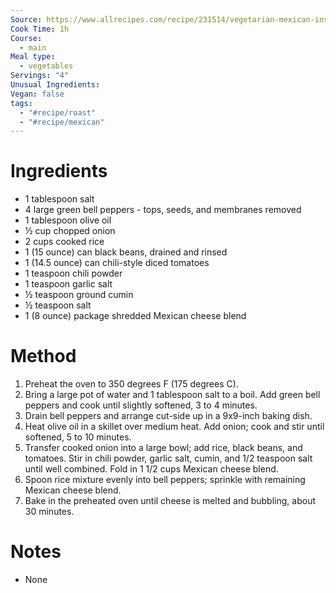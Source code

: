 ```yaml
---
Source: https://www.allrecipes.com/recipe/231514/vegetarian-mexican-inspired-stuffed-peppers/
Cook Time: 1h
Course:
  - main
Meal type:
  - vegetables
Servings: "4"
Unusual Ingredients: 
Vegan: false
tags:
  - "#recipe/roast"
  - "#recipe/mexican"
---
```

# Ingredients

- 1 tablespoon salt
- 4 large green bell peppers - tops, seeds, and membranes removed
- 1 tablespoon olive oil
- ½ cup chopped onion
- 2 cups cooked rice
- 1 (15 ounce) can black beans, drained and rinsed
- 1 (14.5 ounce) can chili-style diced tomatoes
- 1 teaspoon chili powder
- 1 teaspoon garlic salt
- ½ teaspoon ground cumin
- ½ teaspoon salt
- 1 (8 ounce) package shredded Mexican cheese blend

# Method

1. Preheat the oven to 350 degrees F (175 degrees C).
2. Bring a large pot of water and 1 tablespoon salt to a boil. Add green bell peppers and cook until slightly softened, 3 to 4 minutes.
3. Drain bell peppers and arrange cut-side up in a 9x9-inch baking dish.
4. Heat olive oil in a skillet over medium heat. Add onion; cook and stir until softened, 5 to 10 minutes.
5. Transfer cooked onion into a large bowl; add rice, black beans, and tomatoes. Stir in chili powder, garlic salt, cumin, and 1/2 teaspoon salt until well combined. Fold in 1 1/2 cups Mexican cheese blend.
6. Spoon rice mixture evenly into bell peppers; sprinkle with remaining Mexican cheese blend.
7. Bake in the preheated oven until cheese is melted and bubbling, about 30 minutes.

# Notes

- None